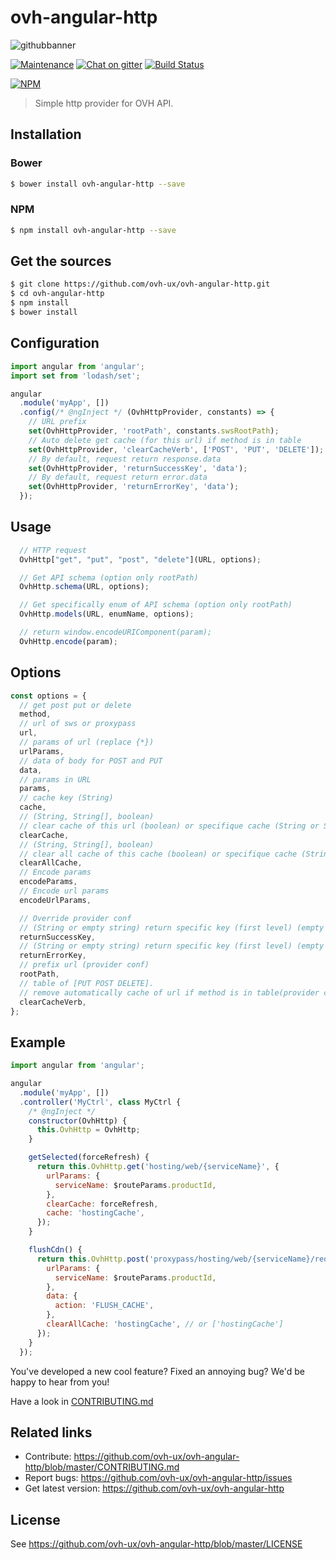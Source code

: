 # ovh-angular-http

![githubbanner](https://user-images.githubusercontent.com/3379410/27423240-3f944bc4-5731-11e7-87bb-3ff603aff8a7.png)

[![Maintenance](https://img.shields.io/maintenance/yes/2018.svg)]() [![Chat on gitter](https://img.shields.io/gitter/room/ovh/ux.svg)](https://gitter.im/ovh/ux) [![Build Status](https://travis-ci.org/ovh-ux/ovh-angular-http.svg)](https://travis-ci.org/ovh-ux/ovh-angular-http)

[![NPM](https://nodei.co/npm/ovh-angular-http.png?downloads=true&downloadRank=true&stars=true)](https://nodei.co/npm/ovh-angular-http/)

> Simple http provider for OVH API.

## Installation

### Bower

```sh
$ bower install ovh-angular-http --save
```

### NPM

```sh
$ npm install ovh-angular-http --save
```

## Get the sources

```sh
$ git clone https://github.com/ovh-ux/ovh-angular-http.git
$ cd ovh-angular-http
$ npm install
$ bower install
```

## Configuration

```js
import angular from 'angular';
import set from 'lodash/set';

angular
  .module('myApp', [])
  .config(/* @ngInject */ (OvhHttpProvider, constants) => {
    // URL prefix
    set(OvhHttpProvider, 'rootPath', constants.swsRootPath);
    // Auto delete get cache (for this url) if method is in table
    set(OvhHttpProvider, 'clearCacheVerb', ['POST', 'PUT', 'DELETE']);
    // By default, request return response.data
    set(OvhHttpProvider, 'returnSuccessKey', 'data');
    // By default, request return error.data
    set(OvhHttpProvider, 'returnErrorKey', 'data');
  });
```

## Usage

<!-- eslint-skip -->

```js
  // HTTP request
  OvhHttp["get", "put", "post", "delete"](URL, options);

  // Get API schema (option only rootPath)
  OvhHttp.schema(URL, options);

  // Get specifically enum of API schema (option only rootPath)
  OvhHttp.models(URL, enumName, options);

  // return window.encodeURIComponent(param);
  OvhHttp.encode(param);
```

## Options

```js
const options = {
  // get post put or delete
  method,
  // url of sws or proxypass
  url,
  // params of url (replace {*})
  urlParams,
  // data of body for POST and PUT
  data,
  // params in URL
  params,
  // cache key (String)
  cache,
  // (String, String[], boolean)
  // clear cache of this url (boolean) or specifique cache (String or String[])
  clearCache,
  // (String, String[], boolean)
  // clear all cache of this cache (boolean) or specifique cache (String or String[])
  clearAllCache,
  // Encode params
  encodeParams,
  // Encode url params
  encodeUrlParams,

  // Override provider conf
  // (String or empty string) return specific key (first level) (empty for return all)
  returnSuccessKey,
  // (String or empty string) return specific key (first level) (empty for return all)
  returnErrorKey,
  // prefix url (provider conf)
  rootPath,
  // table of [PUT POST DELETE].
  // remove automatically cache of url if method is in table(provider conf)
  clearCacheVerb,
};
```

## Example

```js
import angular from 'angular';

angular
  .module('myApp', [])
  .controller('MyCtrl', class MyCtrl {
    /* @ngInject */
    constructor(OvhHttp) {
      this.OvhHttp = OvhHttp;
    }

    getSelected(forceRefresh) {
      return this.OvhHttp.get('hosting/web/{serviceName}', {
        urlParams: {
          serviceName: $routeParams.productId,
        },
        clearCache: forceRefresh,
        cache: 'hostingCache',
      });
    }

    flushCdn() {
      return this.OvhHttp.post('proxypass/hosting/web/{serviceName}/request', {
        urlParams: {
          serviceName: $routeParams.productId,
        },
        data: {
          action: 'FLUSH_CACHE',
        },
        clearAllCache: 'hostingCache', // or ['hostingCache']
      });
    }
  });
```

You've developed a new cool feature? Fixed an annoying bug? We'd be happy
to hear from you!

Have a look in [CONTRIBUTING.md](https://github.com/ovh-ux/ovh-angular-http/blob/master/CONTRIBUTING.md)

## Related links

* Contribute: https://github.com/ovh-ux/ovh-angular-http/blob/master/CONTRIBUTING.md
* Report bugs: https://github.com/ovh-ux/ovh-angular-http/issues
* Get latest version: https://github.com/ovh-ux/ovh-angular-http

## License

See https://github.com/ovh-ux/ovh-angular-http/blob/master/LICENSE
